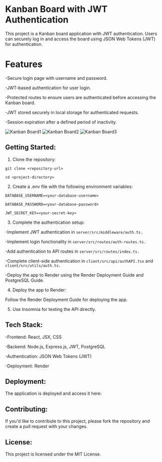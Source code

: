 # Kanban Board with JWT Authentication

This project is a Kanban board application with JWT authentication. Users can securely log in and access the board using JSON Web Tokens (JWT) for authentication.

# Features

-Secure login page with username and password.

-JWT-based authentication for user login.

-Protected routes to ensure users are authenticated before accessing the Kanban board.

-JWT stored securely in local storage for authenticated requests.

-Session expiration after a defined period of inactivity.

![Kanban Board1](https://static.bc-edx.com/coding/software-dev/14-Full-Stack-React/assets/14-00-unauthenticated-page.png)
![Kanban Board2](https://static.bc-edx.com/coding/software-dev/14-Full-Stack-React/assets/14-01-login-page.png)
![Kanban Board3](https://static.bc-edx.com/coding/software-dev/14-Full-Stack-React/assets/14-02-main-page.png)

## Getting Started:

1. Clone the repository:
```
git clone <repository-url>

cd <project-directory>
```
2. Create a .env file with the following environment variables:
```
DATABASE_USERNAME=<your-database-username>

DATABASE_PASSWORD=<your-database-password>

JWT_SECRET_KEY=<your-secret-key>
```
3. Complete the authentication setup:

-Implement JWT authentication in ```server/src/middleware/auth.ts.```

-Implement login functionality in ```server/src/routes/auth-routes.ts.```

-Add authentication to API routes in ```server/src/routes/index.ts.```

-Complete client-side authentication in ```client/src/api/authAPI.tsx``` and ```client/src/utils/auth.ts.```

-Deploy the app to Render using the Render Deployment Guide and PostgreSQL Guide.

4. Deploy the app to Render:

Follow the Render Deployment Guide for deploying the app.

5. Use Insomnia for testing the API directly.


## Tech Stack:

-Frontend: React, JSX, CSS

-Backend: Node.js, Express.js, JWT, PostgreSQL

-Authentication: JSON Web Tokens (JWT)

-Deployment: Render

## Deployment:

The application is deployed and access it here: 

## Contributing:

If you'd like to contribute to this project, please fork the repository and create a pull request with your changes. 

## License:

This project is licensed under the MIT License.

